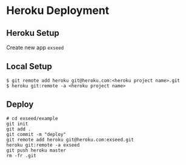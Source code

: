# Heroku Deployment

## Heroku Setup

Create new app `exseed`

## Local Setup

```
$ git remote add heroku git@heroku.com:<heroku project name>.git
$ heroku git:remote -a <heroku project name>
```

## Deploy

```
# cd exseed/example
git init
git add .
git commit -m "deploy"
git remote add heroku git@heroku.com:exseed.git
heroku git:remote -a exseed
git push heroku master
rm -fr .git
```